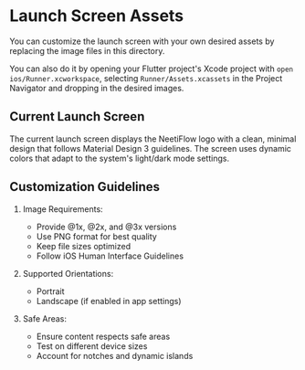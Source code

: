 # Launch Screen Assets

You can customize the launch screen with your own desired assets by replacing the image files in this directory.

You can also do it by opening your Flutter project's Xcode project with `open ios/Runner.xcworkspace`, selecting `Runner/Assets.xcassets` in the Project Navigator and dropping in the desired images.

## Current Launch Screen
The current launch screen displays the NeetiFlow logo with a clean, minimal design that follows Material Design 3 guidelines. The screen uses dynamic colors that adapt to the system's light/dark mode settings.

## Customization Guidelines
1. Image Requirements:
   - Provide @1x, @2x, and @3x versions
   - Use PNG format for best quality
   - Keep file sizes optimized
   - Follow iOS Human Interface Guidelines

2. Supported Orientations:
   - Portrait
   - Landscape (if enabled in app settings)

3. Safe Areas:
   - Ensure content respects safe areas
   - Test on different device sizes
   - Account for notches and dynamic islands